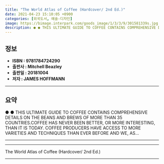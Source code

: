 ```yaml
---
title: "The World Atlas of Coffee (Hardcover/ 2nd Ed.)"
date: 2021-04-23 15:10:05 +0900
categories: [외국도서, 예술-디자인]
image: https://bimage.interpark.com/goods_image/1/3/3/9/301581339s.jpg
description: ● ● THIS ULTIMATE GUIDE TO COFFEE CONTAINS COMPREHENSIVE DETAILS ON THE BEANS AND BREWS OF MORE THAN 35 COUNTRIES.COFFEE HAS NEVER BEEN BETTER, OR MORE INTERE
---
```


## **정보**

- **ISBN : 9781784724290**
- **출판사 : Mitchell Beazley**
- **출판일 : 20181004**
- **저자 : JAMES HOFFMANN**

------



## **요약**

●  ●  THIS ULTIMATE GUIDE TO COFFEE CONTAINS COMPREHENSIVE DETAILS ON THE BEANS AND BREWS OF MORE THAN 35 COUNTRIES.COFFEE HAS NEVER BEEN BETTER, OR MORE INTERESTING, THAN IT IS TODAY. COFFEE PRODUCERS HAVE ACCESS TO MORE VARIETIES AND TECHNIQUES THAN EVER BEFORE AND WE, AS... 

------



------


The World Atlas of Coffee (Hardcover/ 2nd Ed.) 

------


